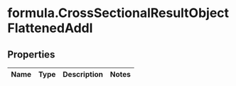 # formula.CrossSectionalResultObjectFlattenedAddl

## Properties

Name | Type | Description | Notes
------------ | ------------- | ------------- | -------------


